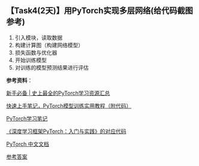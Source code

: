 ##  【Task4(2天)】用PyTorch实现多层网络(给代码截图参考)
1. 引入模块，读取数据
2. 构建计算图（构建网络模型）
3. 损失函数与优化器
4. 开始训练模型
5. 对训练的模型预测结果进行评估


**参考资料**：

[新手必备 | 史上最全的PyTorch学习资源汇总](https://mp.weixin.qq.com/s/YO8hoZzOWy025LhPdBGpEA)

[快速上手笔记，PyTorch模型训练实用教程（附代码）](https://mp.weixin.qq.com/s/c7QEnZ0_NTY1aUaoZ4nT7g)

[PyTorch学习笔记](https://github.com/tensor-yu/PyTorch_Tutorial)

[《深度学习框架PyTorch：入门与实践》的对应代码](https://github.com/chenyuntc/pytorch-book)

[PyTorch 中文文档](http://t.cn/RoUCYdB)



[参考答案](./../参考答案/Task4参考答案.md)